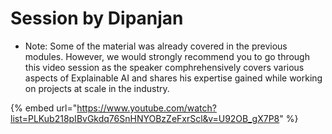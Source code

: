 # Session by Dipanjan

* Note: Some of the material was already covered in the previous modules. However, we would strongly recommend you to go through this video session as the speaker comphrehensively covers various aspects of Explainable AI and shares his expertise gained while working on projects at scale in the industry.

{% embed url="https://www.youtube.com/watch?list=PLKub218pIBvGkdq76SnHNYOBzZeFxrScl&v=U92OB_gX7P8" %}

